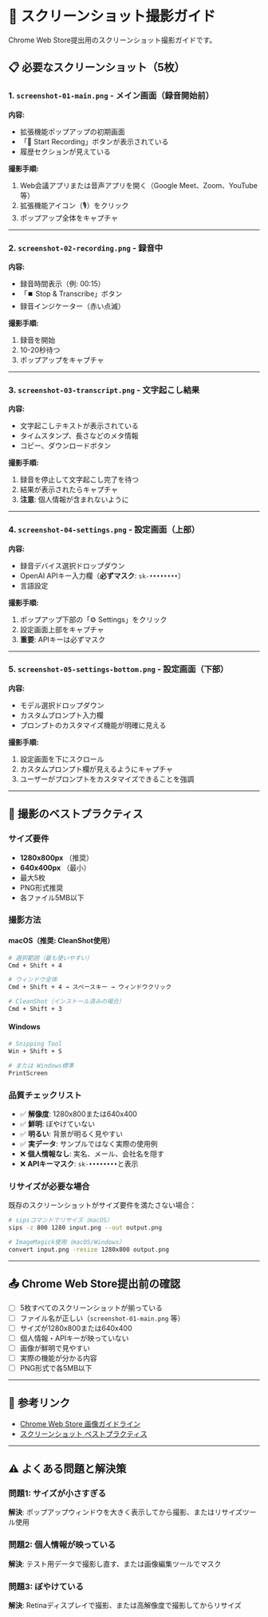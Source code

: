 # 📸 スクリーンショット撮影ガイド

Chrome Web Store提出用のスクリーンショット撮影ガイドです。

## 📋 必要なスクリーンショット（5枚）

### 1. `screenshot-01-main.png` - メイン画面（録音開始前）
**内容:**
- 拡張機能ポップアップの初期画面
- 「🔴 Start Recording」ボタンが表示されている
- 履歴セクションが見えている

**撮影手順:**
1. Web会議アプリまたは音声アプリを開く（Google Meet、Zoom、YouTube等）
2. 拡張機能アイコン（🎙️）をクリック
3. ポップアップ全体をキャプチャ

---

### 2. `screenshot-02-recording.png` - 録音中
**内容:**
- 録音時間表示（例: 00:15）
- 「⏹️ Stop & Transcribe」ボタン
- 録音インジケーター（赤い点滅）

**撮影手順:**
1. 録音を開始
2. 10-20秒待つ
3. ポップアップをキャプチャ

---

### 3. `screenshot-03-transcript.png` - 文字起こし結果
**内容:**
- 文字起こしテキストが表示されている
- タイムスタンプ、長さなどのメタ情報
- コピー、ダウンロードボタン

**撮影手順:**
1. 録音を停止して文字起こし完了を待つ
2. 結果が表示されたらキャプチャ
3. **注意**: 個人情報が含まれないように

---

### 4. `screenshot-04-settings.png` - 設定画面（上部）
**内容:**
- 録音デバイス選択ドロップダウン
- OpenAI APIキー入力欄（**必ずマスク**: `sk-••••••••`）
- 言語設定

**撮影手順:**
1. ポップアップ下部の「⚙️ Settings」をクリック
2. 設定画面上部をキャプチャ
3. **重要**: APIキーは必ずマスク

---

### 5. `screenshot-05-settings-bottom.png` - 設定画面（下部）
**内容:**
- モデル選択ドロップダウン
- カスタムプロンプト入力欄
- プロンプトのカスタマイズ機能が明確に見える

**撮影手順:**
1. 設定画面を下にスクロール
2. カスタムプロンプト欄が見えるようにキャプチャ
3. ユーザーがプロンプトをカスタマイズできることを強調

---

## 🎨 撮影のベストプラクティス

### サイズ要件
- **1280x800px** （推奨）
- **640x400px** （最小）
- 最大5枚
- PNG形式推奨
- 各ファイル5MB以下

### 撮影方法

#### macOS（推奨: CleanShot使用）
```bash
# 選択範囲（最も使いやすい）
Cmd + Shift + 4

# ウィンドウ全体
Cmd + Shift + 4 → スペースキー → ウィンドウクリック

# CleanShot（インストール済みの場合）
Cmd + Shift + 3
```

#### Windows
```bash
# Snipping Tool
Win + Shift + S

# または Windows標準
PrintScreen
```

### 品質チェックリスト
- ✅ **解像度**: 1280x800または640x400
- ✅ **鮮明**: ぼやけていない
- ✅ **明るい**: 背景が明るく見やすい
- ✅ **実データ**: サンプルではなく実際の使用例
- ❌ **個人情報なし**: 実名、メール、会社名を隠す
- ❌ **APIキーマスク**: `sk-••••••••`と表示

### リサイズが必要な場合

既存のスクリーンショットがサイズ要件を満たさない場合：

```bash
# sipsコマンドでリサイズ（macOS）
sips -z 800 1280 input.png --out output.png

# ImageMagick使用（macOS/Windows）
convert input.png -resize 1280x800 output.png
```

---

## 📤 Chrome Web Store提出前の確認

- [ ] 5枚すべてのスクリーンショットが揃っている
- [ ] ファイル名が正しい（`screenshot-01-main.png` 等）
- [ ] サイズが1280x800または640x400
- [ ] 個人情報・APIキーが映っていない
- [ ] 画像が鮮明で見やすい
- [ ] 実際の機能が分かる内容
- [ ] PNG形式で各5MB以下

---

## 🔗 参考リンク

- [Chrome Web Store 画像ガイドライン](https://developer.chrome.com/docs/webstore/images/)
- [スクリーンショット ベストプラクティス](https://developer.chrome.com/docs/webstore/best_practices/)

---

## ⚠️ よくある問題と解決策

### 問題1: サイズが小さすぎる
**解決**: ポップアップウィンドウを大きく表示してから撮影、またはリサイズツール使用

### 問題2: 個人情報が映っている
**解決**: テスト用データで撮影し直す、または画像編集ツールでマスク

### 問題3: ぼやけている
**解決**: Retinaディスプレイで撮影、または高解像度で撮影してからリサイズ
